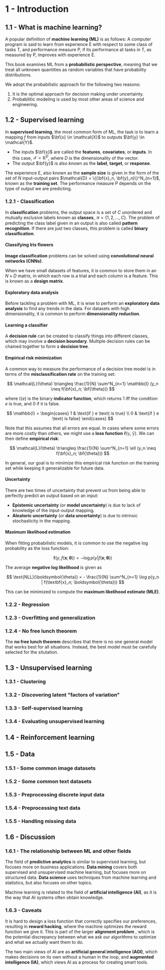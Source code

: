 # 1 - Introduction

## 1.1 - What is machine learning?

A popular definition of **machine learning (ML)** is as follows: A computer program is said to learn from experience E with respect to some class of tasks T, and performance measure P, if its performance at tasks in T, as measured by P, improves with experience E.

This book examines ML from a **probabilistic perspective**, meaning that we treat all unknown quantities as random variables that have probability distributions.

We adopt the probabilistic approach for the following two reasons:
1. It is the optimal approach for decision making under uncertainty.
2. Probabilitic modeling is used by most other areas of science and engineering.

## 1.2 - Supervised learning

In **supervised learning**, the most common form of ML, the task is to learn a mapping $f$ from inputs $\bf{x} \in \mathcal{X}$ to outputs $\bf{y} \in \mathcal{Y}$.
- The inputs $\bf{x}$ are called the **features**, **covariates**, or **inputs**. In this case, $\mathcal{X} = \mathbb{R}^D$, where $D$ is the dimensionality of the vector.
- The output $\bf{y}$ is also known as the **label**, **target**, or **response**.

The experience E, also known as the **sample size** is given in the form of the set of $N$ input-output pairs $\mathcal{D} = \{(\bf{x}_n, \bf{y}_n)\}^N_{n=1}$, known as the **training set**. The performance measure P depends on the type of output we are predicting.

### 1.2.1 - Classification

In **classification** problems, the output space is a set of $C$ unordered and mutually exclusive labels known as **classes**, $\mathcal{Y} = \{ 1,2,\dots,C \}$. The problem of predicting the class label given in an output is also called **pattern recognition**. If there are just two classes, this problem is called **binary classification**.

#### Classifying Iris flowers

**Image classification** problems can be solved using **convolutional neural networks (CNNs)**.

When we have small datasets of features, it is common to store them in an $N \times D$ matrix, in which each row is a trial and each column is a feature. This is known as a **design matrix**.

#### Exploratory data analysis

Before tackling a problem with ML, it is wise to perform an **exploratory data analysis** to find any trends in the data. For datasets with high dimensionality, it is common to perform **dimensionality reduction**.

#### Learning a classifier

A **decision rule** can be created to classify things into different classes, which may involve a **decision boundary**. Multiple decision rules can be chained together to form a **decision tree**.

#### Empirical risk minimization

A common way to measure the performance of a decision tree model is in terms of the **misclassification rate** on the training set:

$$ \mathcal{L}(\theta) \triangleq \frac{1}{N} \sum^N_{n=1} \mathbb{I} (y_n \neq f(\bf{x}_n; \bf{\theta})) $$

where $\mathbb{I}(e)$ is the binary **indicator function**, which returns $1$ iff the condition $e$ is true, and $0$ if it is false.

$$ \mathbb{I} = \begin{cases} 1 & \text{if } e \text{ is true} \\ 0 & \text{if } e \text{ is false} \end{cases} $$

Note that this assumes that all errors are equal. In cases where some errors are more costly than others, we might use a **loss function** $\mathbb{\ell(y, \hat y)}$. We can then define **empirical risk**:

$$ \mathcal{L}(\theta) \triangleq \frac{1}{N} \sum^N_{n=1} \ell (y_n \neq f(\bf{x}_n; \bf{\theta})) $$

In general, our goal is to minimize this empirical risk function on the training set while keeping it generalizable for future data.

#### Uncertainty

There are two times of uncertainty that prevent us from being able to perfectly predict an output based on an input:
- **Epistemic uncertainty** (or **model uncertainty**) is due to lack of knowledge of the input-output mapping.
- **Aleatoric uncertainty** (or **data uncertainty**) is due to intrinsic stochasticity in the mapping.

#### Maximum likelihood estimation

When fitting probabilistic models, it is common to use the negative log probability as the loss function:

$$ \ell(y, f(\textbf{x}; \boldsymbol{\theta})) = -\log p(y | f(\textbf{x}; \boldsymbol{\theta})) $$

The average **negative log likelihood** is given as

$$ \text{NLL}(\boldsymbol{\theta}) = - \frac{1}{N} \sum^N_{n=1} \log p(y_n | f(\textbf{x}_n; \boldsymbol{\theta})) $$

This can be minimized to compute the **maximum likelihood estimate (MLE)**.

### 1.2.2 - Regression



### 1.2.3 - Overfitting and generalization



### 1.2.4 - No free lunch theorem

The **no free lunch theorem** describes that there is no one general model that works best for all situations. Instead, the best model must be carefully selected for the situtation.

## 1.3 - Unsupervised learning

### 1.3.1 - Clustering



### 1.3.2 - Discovering latent "factors of variation"



### 1.3.3 - Self-supervised learning



### 1.3.4 - Evaluating unsupervised learning



## 1.4 - Reinforcement learning



## 1.5 - Data

### 1.5.1 - Some common image datasets



### 1.5.2 - Some common text datasets



### 1.5.3 - Preprocessing discrete input data



### 1.5.4 - Preprocessing text data



### 1.5.5 - Handling missing data



## 1.6 - Discussion

### 1.6.1 - The relationship between ML and other fields

The field of **predictive analytics** is similar to supervised learning, but focuses more on business applications. **Data mining** covers both supervised and unsupervised machine learning, but focuses more on structured data. **Data science** uses techniques from machine learning and statistics, but also focuses on other topics.

Machine learning is related to the field of **artificial intelligence (AI)**, as it is the way that AI systems often obtain knowledge.

### 1.6.3 - Caveats

It is hard to design a loss function that correctly specifies our preferences, resulting in **reward hacking**, where the machine optimizes the reward function we give it. This is part of the larger **alignment problem** , which is the potential discrepancy between what we ask our algorithms to optimize and what we actually want them to do.

The two main views of AI are as **artificial general intelligence (AGI)**, which makes decisions on its own without a human in the loop, and **augmented intelligence (IA)**, which views AI as a process for creating smart tools.
